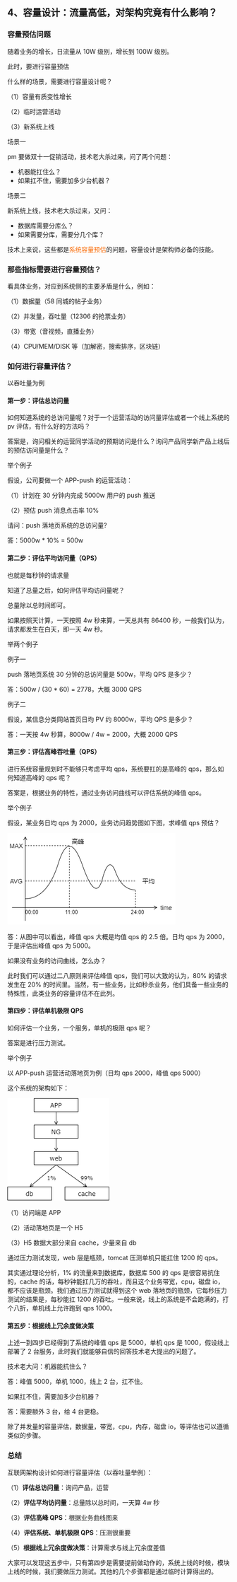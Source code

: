 ## 4、容量设计：流量高低，对架构究竟有什么影响？

### 容量预估问题

随着业务的增长，日流量从 10W 级别，增长到 100W 级别。

此时，要进行容量预估

什么样的场景，需要进行容量设计呢？

（1）容量有质变性增长

（2）临时运营活动

（3）新系统上线

场景一

pm 要做双十一促销活动，技术老大杀过来，问了两个问题：

* 机器能扛住么？
* 如果扛不住，需要加多少台机器？

场景二

新系统上线，技术老大杀过来，又问：

* 数据库需要分库么？
* 如果需要分库，需要分几个库？

技术上来说，这些都是<span style="color:#FA6800;">系统容量预估</span>的问题，容量设计是架构师必备的技能。

### 那些指标需要进行容量预估？

看具体业务，对应到系统侧的主要矛盾是什么，例如：

（1）数据量（58 同城的帖子业务）

（2）并发量，吞吐量（12306 的抢票业务）

（3）带宽（音视频，直播业务）

（4）CPU/MEM/DISK 等（加解密，搜索排序，区块链）

### 如何进行容量评估？

以吞吐量为例

#### 第一步：评估总访问量

如何知道系统的总访问量呢？对于一个运营活动的访问量评估或者一个线上系统的 pv 评估，有什么好的方法吗？

答案是，询问相关的运营同学活动的预期访问是什么？询问产品同学新产品上线后的预估访问量是什么？

举个例子

假设，公司要做一个 APP-push 的运营活动：

（1）计划在 30 分钟内完成 5000w 用户的 push 推送

（2）预估 push 消息点击率 10%

请问：push 落地页系统的总访问量?

答：5000w * 10% = 500w

#### 第二步：评估平均访问量（QPS）

也就是每秒钟的请求量

知道了总量之后，如何评估平均访问量呢？

总量除以总时间即可。

如果按照天计算，一天按照 4w 秒来算，一天总共有 86400 秒，一般我们认为，请求都发生在白天，即一天 4w 秒。

举两个例子

例子一

push 落地页系统 30 分钟的总访问量是 500w，平均 QPS 是多少？

答：500w / (30 * 60) = 2778，大概 3000 QPS

例子二

假设，某信息分类网站首页日均 PV 约 8000w，平均 QPS 是多少？

答：一天按 4w 秒算，8000w / 4w = 2000，大概 2000 QPS

#### 第三步：评估高峰吞吐量（QPS）

进行系统容量规划时不能够只考虑平均 qps，系统要扛的是高峰的 qps，那么如何知道高峰的 qps 呢？

答案是，根据业务的特性，通过业务访问曲线可以评估系统的峰值 qps。

举个例子

假设，某业务日均 qps 为 2000，业务访问趋势图如下图，求峰值 qps 预估？

![](image/ch2-4-业务访问趋势图.png)

答：从图中可以看出，峰值 qps 大概是均值 qps 的 2.5 倍。日均 qps 为 2000，于是评估出峰值 qps 为 5000。

如果没有业务的访问曲线，怎么办？

此时我们可以通过二八原则来评估峰值 qps，我们可以大致的认为，80% 的请求发生在 20% 的时间里。当然，有一些业务，比如秒杀业务，他们具备一些业务的特殊性，此类业务的容量评估不在此列。

#### 第四步：评估单机极限 QPS

如何评估一个业务，一个服务，单机的极限 qps 呢？

答案是进行压力测试。

举个例子

以 APP-push 运营活动落地页为例（日均 qps 2000，峰值 qps 5000）

这个系统的架构如下：

![](image/ch2-4-压力测试单机qps系统架构.png)

（1）访问端是 APP

（2）活动落地页是一个 H5

（3）H5 数据大部分来自 cache，少量来自 db

通过压力测试发现，web 层是瓶颈，tomcat 压测单机只能扛住 1200 的 qps。

其实通过理论分析，1% 的流量来到数据库，数据库 500 的 qps 是很容易抗住的，cache 的话，每秒钟能扛几万的吞吐，而且这个业务带宽，cpu，磁盘 io，都不应该是瓶颈。我们通过压力测试就得到这个 web 落地页的瓶颈，它每秒压力测试的结果是，每秒能扛 1200 的吞吐。一般来说，线上的系统是不会跑满的，打个八折，单机线上允许跑到 qps 1000。

#### 第五步：根据线上冗余度做决策

上述一到四步已经得到了系统的峰值 qps 是 5000，单机 qps 是 1000，假设线上部署了 2 台服务，此时我们就能够自信的回答技术老大提出的问题了。

技术老大问：机器能抗住么？

答：峰值 5000，单机 1000，线上 2 台，扛不住。

如果扛不住，需要加多少台机器？

答：需要额外 3 台，给 4 台更稳。

除了并发量的容量评估，数据量，带宽，cpu，内存，磁盘 io，等评估也可以遵循类似的步骤。

### 总结

互联网架构设计如何进行容量评估（以吞吐量举例）：

（1）**评估总访问量**：询问产品，运营

（2）**评估平均访问量**：总量除以总时间，一天算 4w 秒

（3）**评估高峰 QPS**：根据业务曲线图来

（4）**评估系统、单机极限 QPS**：压测很重要

（5）**根据线上冗余度做决策**：计算需求与线上冗余度差值

大家可以发现这五步中，只有第四步是需要提前做动作的，系统上线的时候，模块上线的时候，我们要做压力测试。其他的几个步骤都是通过临时计算得出的。